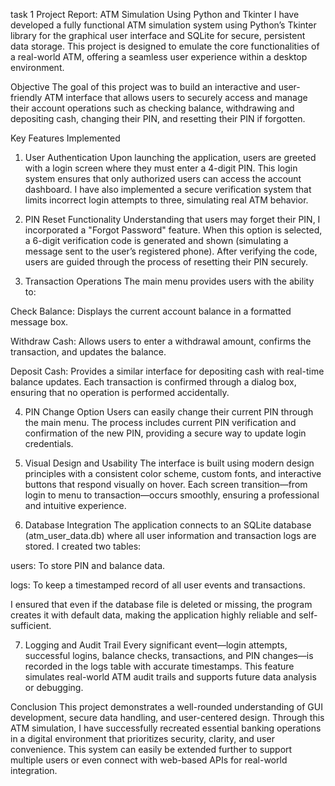 task 1
Project Report: ATM Simulation Using Python and Tkinter
I have developed a fully functional ATM simulation system using Python’s Tkinter library for the graphical user interface and SQLite for secure, persistent data storage. This project is designed to emulate the core functionalities of a real-world ATM, offering a seamless user experience within a desktop environment.

Objective
The goal of this project was to build an interactive and user-friendly ATM interface that allows users to securely access and manage their account operations such as checking balance, withdrawing and depositing cash, changing their PIN, and resetting their PIN if forgotten.

Key Features Implemented
1. User Authentication
Upon launching the application, users are greeted with a login screen where they must enter a 4-digit PIN. This login system ensures that only authorized users can access the account dashboard. I have also implemented a secure verification system that limits incorrect login attempts to three, simulating real ATM behavior.

2. PIN Reset Functionality
Understanding that users may forget their PIN, I incorporated a "Forgot Password" feature. When this option is selected, a 6-digit verification code is generated and shown (simulating a message sent to the user’s registered phone). After verifying the code, users are guided through the process of resetting their PIN securely.

3. Transaction Operations
The main menu provides users with the ability to:

Check Balance: Displays the current account balance in a formatted message box.

Withdraw Cash: Allows users to enter a withdrawal amount, confirms the transaction, and updates the balance.

Deposit Cash: Provides a similar interface for depositing cash with real-time balance updates.
Each transaction is confirmed through a dialog box, ensuring that no operation is performed accidentally.

4. PIN Change Option
Users can easily change their current PIN through the main menu. The process includes current PIN verification and confirmation of the new PIN, providing a secure way to update login credentials.

5. Visual Design and Usability
The interface is built using modern design principles with a consistent color scheme, custom fonts, and interactive buttons that respond visually on hover. Each screen transition—from login to menu to transaction—occurs smoothly, ensuring a professional and intuitive experience.

6. Database Integration
The application connects to an SQLite database (atm_user_data.db) where all user information and transaction logs are stored. I created two tables:

users: To store PIN and balance data.

logs: To keep a timestamped record of all user events and transactions.

I ensured that even if the database file is deleted or missing, the program creates it with default data, making the application highly reliable and self-sufficient.

7. Logging and Audit Trail
Every significant event—login attempts, successful logins, balance checks, transactions, and PIN changes—is recorded in the logs table with accurate timestamps. This feature simulates real-world ATM audit trails and supports future data analysis or debugging.

Conclusion
This project demonstrates a well-rounded understanding of GUI development, secure data handling, and user-centered design. Through this ATM simulation, I have successfully recreated essential banking operations in a digital environment that prioritizes security, clarity, and user convenience. This system can easily be extended further to support multiple users or even connect with web-based APIs for real-world integration.
